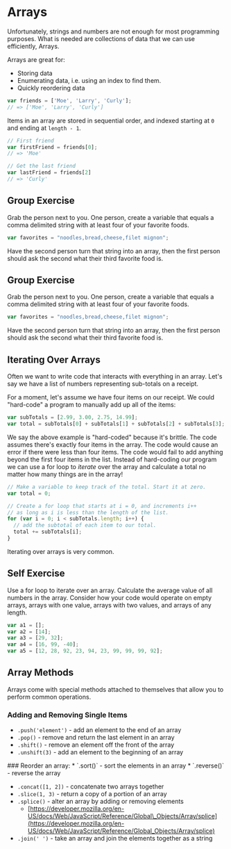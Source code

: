 # Arrays

Unfortunately, strings and numbers are not enough for most programming purposes. What is needed are collections of data that we can use efficiently, Arrays.

Arrays are great for:

* Storing data
* Enumerating data, i.e. using an index to find them.
* Quickly reordering data

```javascript
var friends = ['Moe', 'Larry', 'Curly'];
// => ['Moe', 'Larry', 'Curly']
```

Items in an array are stored in sequential order, and indexed starting at `0` and ending at `length - 1`.

```javascript
// First friend
var firstFriend = friends[0];
// => 'Moe'

// Get the last friend
var lastFriend = friends[2]
// => 'Curly'
```

## Group Exercise

Grab the person next to you. One person, create a variable that equals a comma delimited string with at least four of your favorite foods.

```javascript
var favorites = "noodles,bread,cheese,filet mignon";
```

Have the second person turn that string into an array, then the first person should ask the second what their third favorite food is.

## Group Exercise

Grab the person next to you. One person, create a variable that equals a comma delimited string with at least four of your favorite foods.

```javascript
var favorites = "noodles,bread,cheese,filet mignon";
```

Have the second person turn that string into an array, then the first person should ask the second what their third favorite food is.

## Iterating Over Arrays

Often we want to write code that interacts with everything in an array. Let's say we have a list of numbers representing sub-totals on a receipt.

For a moment, let's assume we have four items on our receipt. We could "hard-code" a program to manually add up all of the items:

```javascript
var subTotals = [2.99, 3.00, 2.75, 14.99];
var total = subTotals[0] + subTotals[1] + subTotals[2] + subTotals[3];
```

We say the above example is "hard-coded" because it's brittle. The code assumes there's exactly four items in the array. The code would cause an error if there were less than four items. The code would fail to add anything beyond the first four items in the list. Instead of hard-coding our program we can use a for loop to _iterate_ over the array and calculate a total no matter how many things are in the array!

```javascript
// Make a variable to keep track of the total. Start it at zero.
var total = 0;

// Create a for loop that starts at i = 0, and increments i++
// as long as i is less than the length of the list.
for (var i = 0; i < subTotals.length; i++) {
  // add the subtotal of each item to our total.
  total += subTotals[i];
}
```

Iterating over arrays is very common.

## Self Exercise

Use a for loop to iterate over an array. Calculate the average value of all numbers in the array. Consider how your code would operate on empty arrays, arrays with one value, arrays with two values, and arrays of any length.

```javascript
var a1 = [];
var a2 = [14];
var a3 = [29, 32];
var a4 = [16, 99, -40];
var a5 = [12, 28, 92, 23, 94, 23, 99, 99, 99, 92];
```

## Array Methods

Arrays come with special methods attached to themselves that allow you to perform common operations.

### Adding and Removing Single Items

* `.push('element')` - add an element to the end of an array
* `.pop()` - remove and return the last element in an array
* `.shift()` - remove an element off the front of the array
* `.unshift(3)` - add an element to the beginning of an array

 \#\#\# Reorder an array: \* \`.sort\(\)\` - sort the elements in an array \* \`.reverse\(\)\` - reverse the array

* `.concat([1, 2])` - concatenate two arrays together
* `.slice(1, 3)` - return a copy of a portion of an array
* `.splice()` - alter an array by adding or removing elements
  * [https://developer.mozilla.org/en-US/docs/Web/JavaScript/Reference/Global\_Objects/Array/splice](https://developer.mozilla.org/en-US/docs/Web/JavaScript/Reference/Global_Objects/Array/splice)
* `.join(' ')` - take an array and join the elements together as a string

